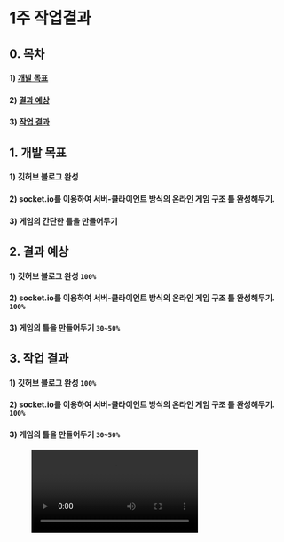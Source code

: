 # 1주 작업결과

## 0. 목차

#### 1) [개발 목표](#1)
#### 2) [결과 예상](#2)
#### 3) [작업 결과](#3)

## 1. 개발 목표<a name='1'></a>

#### 1) 깃허브 블로그 완성
#### 2) socket.io를 이용하여 서버-클라이언트 방식의 온라인 게임 구조 틀 완성해두기.
#### 3) 게임의 간단한 틀을 만들어두기

## 2. 결과 예상<a name='2'></a>

#### 1) 깃허브 블로그 완성 ```100%```
#### 2) socket.io를 이용하여 서버-클라이언트 방식의 온라인 게임 구조 틀 완성해두기. ```100%```
#### 3) 게임의 틀을 만들어두기 ```30~50%```

## 3. 작업 결과<a name='3'></a>

#### 1) 깃허브 블로그 완성 ```100%```
#### 2) socket.io를 이용하여 서버-클라이언트 방식의 온라인 게임 구조 틀 완성해두기. ```100%```
#### 3) 게임의 틀을 만들어두기 ```30~50%```

<figure class="video_container">
  <video controls="true" allowfullscreen="true">
    <source src="Week1.mp4" type="video/mp4">
  </video>
</figure>

